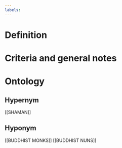 ```yaml
---
labels: 
---
```


# Definition

# Criteria and general notes
# Ontology

## Hypernym
[[SHAMAN]]
## Hyponym
[[BUDDHIST MONKS]]
[[BUDDHIST NUNS]]